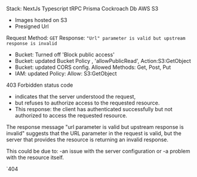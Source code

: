 Stack:
NextJs
Typescript
tRPC
Prisma
Cockroach Db
AWS S3

- Images hosted on S3
- Presigned Url

Request Method: `GET`
Response: `"Url" parameter is valid but upstream response is invalid`

- Bucket: Turned off 'Block public access'
- Bucket: updated Bucket Policy , 'allowPublicRead', Action:S3:GetObject
- Bucket: updated CORS config. Allowed Methods: Get, Post, Put
- IAM: updated Policy: Allow: S3:GetObject

403 Forbidden status code

- indicates that the server understood the request,
- but refuses to authorize access to the requested resource.
- This response: the client has authenticated successfully but not authorized to access the requested resource.

The response message "url parameter is valid but upstream response is invalid" suggests that the URL parameter in the request is valid,
but the server that provides the resource is returning an invalid response.

This could be due to:
-an issue with the server configuration or
-a problem with the resource itself.

`404
